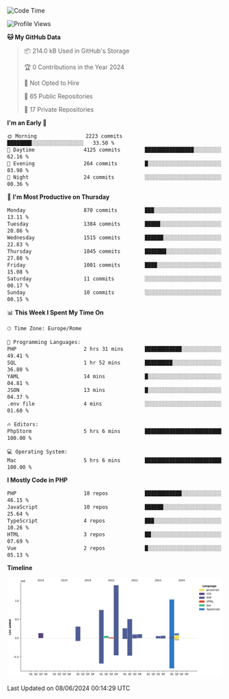 <!--START_SECTION:waka-->
![Code Time](http://img.shields.io/badge/Code%20Time-5%2C091%20hrs%2046%20mins-blue)

![Profile Views](http://img.shields.io/badge/Profile%20Views-0-blue)

**🐱 My GitHub Data** 

> 📦 214.0 kB Used in GitHub's Storage 
 > 
> 🏆 0 Contributions in the Year 2024
 > 
> 🚫 Not Opted to Hire
 > 
> 📜 65 Public Repositories 
 > 
> 🔑 17 Private Repositories 
 > 
**I'm an Early 🐤** 

```text
🌞 Morning                2223 commits        ████████░░░░░░░░░░░░░░░░░   33.50 % 
🌆 Daytime                4125 commits        ████████████████░░░░░░░░░   62.16 % 
🌃 Evening                264 commits         █░░░░░░░░░░░░░░░░░░░░░░░░   03.98 % 
🌙 Night                  24 commits          ░░░░░░░░░░░░░░░░░░░░░░░░░   00.36 % 
```
📅 **I'm Most Productive on Thursday** 

```text
Monday                   870 commits         ███░░░░░░░░░░░░░░░░░░░░░░   13.11 % 
Tuesday                  1384 commits        █████░░░░░░░░░░░░░░░░░░░░   20.86 % 
Wednesday                1515 commits        ██████░░░░░░░░░░░░░░░░░░░   22.83 % 
Thursday                 1845 commits        ███████░░░░░░░░░░░░░░░░░░   27.80 % 
Friday                   1001 commits        ████░░░░░░░░░░░░░░░░░░░░░   15.08 % 
Saturday                 11 commits          ░░░░░░░░░░░░░░░░░░░░░░░░░   00.17 % 
Sunday                   10 commits          ░░░░░░░░░░░░░░░░░░░░░░░░░   00.15 % 
```


📊 **This Week I Spent My Time On** 

```text
🕑︎ Time Zone: Europe/Rome

💬 Programming Languages: 
PHP                      2 hrs 31 mins       ████████████░░░░░░░░░░░░░   49.41 % 
SQL                      1 hr 52 mins        █████████░░░░░░░░░░░░░░░░   36.80 % 
YAML                     14 mins             █░░░░░░░░░░░░░░░░░░░░░░░░   04.81 % 
JSON                     13 mins             █░░░░░░░░░░░░░░░░░░░░░░░░   04.37 % 
.env file                4 mins              ░░░░░░░░░░░░░░░░░░░░░░░░░   01.60 % 

🔥 Editors: 
PhpStorm                 5 hrs 6 mins        █████████████████████████   100.00 % 

💻 Operating System: 
Mac                      5 hrs 6 mins        █████████████████████████   100.00 % 
```

**I Mostly Code in PHP** 

```text
PHP                      18 repos            ████████████░░░░░░░░░░░░░   46.15 % 
JavaScript               10 repos            ██████░░░░░░░░░░░░░░░░░░░   25.64 % 
TypeScript               4 repos             ███░░░░░░░░░░░░░░░░░░░░░░   10.26 % 
HTML                     3 repos             ██░░░░░░░░░░░░░░░░░░░░░░░   07.69 % 
Vue                      2 repos             █░░░░░░░░░░░░░░░░░░░░░░░░   05.13 % 
```



**Timeline**

![Lines of Code chart](https://raw.githubusercontent.com/frnwtr/frnwtr/main/assets/bar_graph.png)


 Last Updated on 08/06/2024 00:14:29 UTC
<!--END_SECTION:waka-->